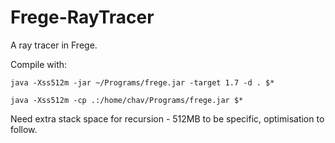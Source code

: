 # Frege-RayTracer
A ray tracer in Frege. 

Compile with:

`java -Xss512m -jar ~/Programs/frege.jar -target 1.7 -d . $*`

`java -Xss512m -cp .:/home/chav/Programs/frege.jar $*`

Need extra stack space for recursion - 512MB to be specific, optimisation to follow.
